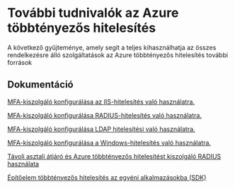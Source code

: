 <properties 
    pageTitle="Azure többtényezős hitelesítés – további információ"
    description="Ez a hivatkozásokat találhat további tartalmakra Azure többtényezős hitelesítéshez Azure többtényezős hitelesítést weblapot.  Itt megismerheti a többtényezős hitelesítés további témakörök."
    services="multi-factor-authentication"
    documentationCenter=""
    authors="kgremban"
    manager="femila"
    editor="curtland"/>

<tags
    ms.service="multi-factor-authentication"
    ms.workload="identity"
    ms.tgt_pltfrm="na"
    ms.devlang="na"
    ms.topic="article"
    ms.date="08/04/2016"
    ms.author="kgremban"/>

# <a name="learn-more-about-azure-multi-factor-authentication"></a>További tudnivalók az Azure többtényezős hitelesítés


A következő gyűjteménye, amely segít a teljes kihasználhatja az összes rendelkezésre álló szolgáltatások az Azure többtényezős hitelesítés további források

## <a name="documentation"></a>Dokumentáció

[MFA-kiszolgáló konfigurálása az IIS-hitelesítés való használatra.](https://msdn.microsoft.com/library/azure/dn394291.aspx)

[MFA-kiszolgáló konfigurálása RADIUS-hitelesítés való használatra.](https://msdn.microsoft.com/library/azure/dn394299.aspx)

[MFA-kiszolgáló konfigurálása LDAP hitelesítési való használatra.](https://msdn.microsoft.com/library/azure/dn394286.aspx)

[MFA-kiszolgáló konfigurálása a Windows-hitelesítés való használatra.](https://msdn.microsoft.com/library/azure/dn394278.aspx)

[Távoli asztali átjáró és Azure többtényezős hitelesítést kiszolgáló RADIUS használata](https://msdn.microsoft.com/library/azure/dn394287.aspx)

[Építőelem többtényezős hitelesítés az egyéni alkalmazásokba (SDK)](https://msdn.microsoft.com/library/azure/dn249464.aspx)
